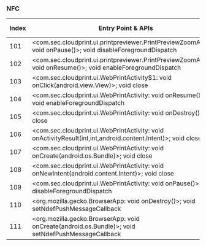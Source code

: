 ### NFC
| Index | Entry Point & APIs | Screen shot | Resource id | Label |
| ------------- | ------------- | ------------- |-------------|-------------|
| 101 | <com.sec.cloudprint.ui.printpreviewer.PrintPreviewZoomActivity: void onPause()>; void disableForegroundDispatch | ![](D:\COSMOS\output\py\Play_win8\Productivity\com.sec.cloudprint\com.sec.cloudprint.ui.printpreviewer.PrintPreviewZoomActivity.png) |  | F  |
| 102 | <com.sec.cloudprint.ui.printpreviewer.PrintPreviewZoomActivity: void onResume()>; void enableForegroundDispatch | ![](D:\COSMOS\output\py\Play_win8\Productivity\com.sec.cloudprint\com.sec.cloudprint.ui.printpreviewer.PrintPreviewZoomActivity.png) |  | F |
| 103 | <com.sec.cloudprint.ui.WebPrintActivity$1: void onClick(android.view.View)>; void close | ![](D:\COSMOS\output\py\Play_win8\Productivity\com.sec.cloudprint\com.sec.cloudprint.ui.WebPrintActivity.png) |  | F |
| 104 | <com.sec.cloudprint.ui.WebPrintActivity: void onResume()>; void enableForegroundDispatch | ![](D:\COSMOS\output\py\Play_win8\Productivity\com.sec.cloudprint\com.sec.cloudprint.ui.WebPrintActivity.png) |  |  F|
| 105 | <com.sec.cloudprint.ui.WebPrintActivity: void onDestroy()>; void close | ![](D:\COSMOS\output\py\Play_win8\Productivity\com.sec.cloudprint\com.sec.cloudprint.ui.WebPrintActivity.png) |  | F |
| 106 | <com.sec.cloudprint.ui.WebPrintActivity: void onActivityResult(int,int,android.content.Intent)>; void close | ![](D:\COSMOS\output\py\Play_win8\Productivity\com.sec.cloudprint\com.sec.cloudprint.ui.WebPrintActivity.png) |  | F |
| 107 | <com.sec.cloudprint.ui.WebPrintActivity: void onCreate(android.os.Bundle)>; void close | ![](D:\COSMOS\output\py\Play_win8\Productivity\com.sec.cloudprint\com.sec.cloudprint.ui.WebPrintActivity.png) |  | F |
| 108 | <com.sec.cloudprint.ui.WebPrintActivity: void onNewIntent(android.content.Intent)>; void close | ![](D:\COSMOS\output\py\Play_win8\Productivity\com.sec.cloudprint\com.sec.cloudprint.ui.WebPrintActivity.png) |  | F |
| 109 | <com.sec.cloudprint.ui.WebPrintActivity: void onPause()>; void disableForegroundDispatch | ![](D:\COSMOS\output\py\Play_win8\Productivity\com.sec.cloudprint\com.sec.cloudprint.ui.WebPrintActivity.png) |  | F |
| 110 | <org.mozilla.gecko.BrowserApp: void onDestroy()>; void setNdefPushMessageCallback | ![](D:\COSMOS\output\py\Play_win8\Productivity\mobi.browser.flashfox\org.mozilla.gecko.BrowserApp.png) |  | F |
| 111 | <org.mozilla.gecko.BrowserApp: void onCreate(android.os.Bundle)>; void setNdefPushMessageCallback | ![](D:\COSMOS\output\py\Play_win8\Productivity\mobi.browser.flashfox\org.mozilla.gecko.BrowserApp.png) |  | F |
